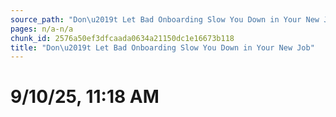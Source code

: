 ```yaml
---
source_path: "Don\u2019t Let Bad Onboarding Slow You Down in Your New Job.md"
pages: n/a-n/a
chunk_id: 2576a50ef3dfcaada0634a21150dc1e16673b118
title: "Don\u2019t Let Bad Onboarding Slow You Down in Your New Job"
---
```

# 9/10/25, 11:18 AM
